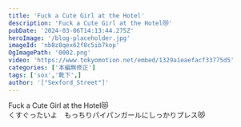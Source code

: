 ```yaml
---
title: 'Fuck a Cute Girl at the Hotel'
description: 'Fuck a Cute Girl at the Hotel😻'
pubDate: '2024-03-06T14:13:44.275Z'
heroImage: '/blog-placeholder.jpg'
imageId: 'nb8z8qex62f8c5ib7kop'
OgImagePath: '0002.png'
video: 'https://www.tokyomotion.net/embed/1329a1eaefacf33775d5'
categories: ['本編無修正']
tags: ['sox','靴下',]
author: '["Sexford_Street"]'
---
```


Fuck a Cute Girl at the Hotel😻<br>
くすぐったいよ　もっちりパイパンガールにしっかりプレス😻




